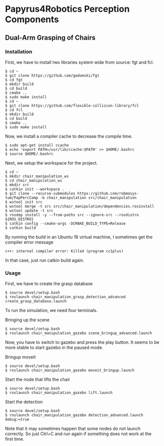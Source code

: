# Papyrus4Robotics Perception Components

## Dual-Arm Grasping of Chairs

### Installation

First, we have to install two libraries system wide from source: fgt and fcl.

    $ cd ~
    $ git clone https://github.com/gadomski/fgt
    $ cd fgt
    $ mkdir build
    $ cd build
    $ cmake ..
    $ sudo make install
    $ cd ~
    $ git clone https://github.com/flexible-collision-library/fcl
    $ cd fcl
    $ mkdir build
    $ cd build
    $ cmake ..
    $ sudo make install

Now, we install a compiler cache to decrease the compile time.

    $ sudo apt-get install ccache
    $ echo 'export PATH=/usr/lib/ccache:$PATH' >> $HOME/.bashrc
    $ source $HOME/.bashrc 

Next, we setup the workspace for the project.

    $ cd ~
    $ mkdir chair_manipulation_ws
    $ cd chair_manipulation_ws
    $ mkdir src
    $ catkin init --workspace .
    $ git clone --recurse-submodules https://github.com/robmosys-tum/PapPercComp -b chair_manipulation src/chair_manipulation
    $ wstool init src
    $ wstool merge -t src src/chair_manipulation/dependencies.rosinstall
    $ wstool update -t src
    $ rosdep install -y --from-paths src --ignore-src --rosdistro ${ROS_DISTRO}
    $ catkin config --cmake-args -DCMAKE_BUILD_TYPE=Release 
    $ catkin build

By running the build in an Ubuntu 18 virtual machine, I sometimes get the compiler error message

    c++: internal compiler error: Killed (program cc1plus)

In that case, just run catkin build again.

### Usage

First, we have to create the grasp database

    $ source devel/setup.bash
    $ roslaunch chair_manipulation_grasp_detection_advanced create_grasp_database.launch

To run the simulation, we need four terminals.

Bringing up the scene

    $ source devel/setup.bash
    $ roslaunch chair_manipulation_gazebo scene_bringup_advanced.launch

Now, you have to switch to gazebo and press the play button.
It seems to be more stable to start gazebo in the paused mode.

Bringup moveit

    $ source devel/setup.bash
    $ roslaunch chair_manipulation_gazebo moveit_bringup.launch

Start the node that lifts the chair

    $ source devel/setup.bash
    $ roslaunch chair_manipulation_gazebo lift.launch

Start the detection

    $ source devel/setup.bash
    $ roslaunch chair_manipulation_gazebo detection_advanced.launch debug:=true

Note that it may sometimes happen that some nodes do not launch correctly.
So just Ctrl+C and run again if something does not work at the first time.